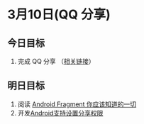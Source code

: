 # 3月10日(QQ 分享)

## 今日目标

1. 完成 QQ 分享 （[相关链接](http://wiki.open.qq.com/index.php?title=Android_API%E8%B0%83%E7%94%A8%E8%AF%B4%E6%98%8E&=45038)）

## 明日目标

1. 阅读 [Android Fragment 你应该知道的一切](http://blog.csdn.net/lmj623565791/article/details/42628537)
2. 开发[Android支持设置分享权限](https://mail.google.com/mail/u/0/#inbox/1534f941e8b5ad28)

